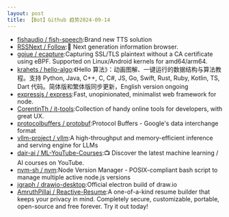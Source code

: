 ```yaml
---
layout: post
title: 【Bot】Github 趋势2024-09-14
---
```


* [fishaudio / fish-speech](https://github.com/fishaudio/fish-speech):Brand new TTS solution
* [RSSNext / Follow](https://github.com/RSSNext/Follow):🧡 Next generation information browser.
* [gojue / ecapture](https://github.com/gojue/ecapture):Capturing SSL/TLS plaintext without a CA certificate using eBPF. Supported on Linux/Android kernels for amd64/arm64.
* [krahets / hello-algo](https://github.com/krahets/hello-algo):《Hello 算法》：动画图解、一键运行的数据结构与算法教程。支持 Python, Java, C++, C, C#, JS, Go, Swift, Rust, Ruby, Kotlin, TS, Dart 代码。简体版和繁体版同步更新，English version ongoing
* [expressjs / express](https://github.com/expressjs/express):Fast, unopinionated, minimalist web framework for node.
* [CorentinTh / it-tools](https://github.com/CorentinTh/it-tools):Collection of handy online tools for developers, with great UX.
* [protocolbuffers / protobuf](https://github.com/protocolbuffers/protobuf):Protocol Buffers - Google's data interchange format
* [vllm-project / vllm](https://github.com/vllm-project/vllm):A high-throughput and memory-efficient inference and serving engine for LLMs
* [dair-ai / ML-YouTube-Courses](https://github.com/dair-ai/ML-YouTube-Courses):📺 Discover the latest machine learning / AI courses on YouTube.
* [nvm-sh / nvm](https://github.com/nvm-sh/nvm):Node Version Manager - POSIX-compliant bash script to manage multiple active node.js versions
* [jgraph / drawio-desktop](https://github.com/jgraph/drawio-desktop):Official electron build of draw.io
* [AmruthPillai / Reactive-Resume](https://github.com/AmruthPillai/Reactive-Resume):A one-of-a-kind resume builder that keeps your privacy in mind. Completely secure, customizable, portable, open-source and free forever. Try it out today!
